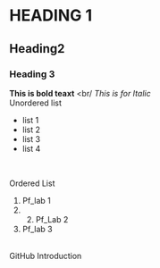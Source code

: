 # HEADING 1
## Heading2
### Heading 3
**This is bold teaxt**
<br/
_This is for Italic_
<br/>
Unordered list
<br/>
- list 1
- list 2
- list 3
- list 4
<br/>

Ordered List
<br/>
1. Pf_lab 1
2. 2. Pf_Lab 2
3. Pf_lab 3
<br/>
GitHub Introduction
